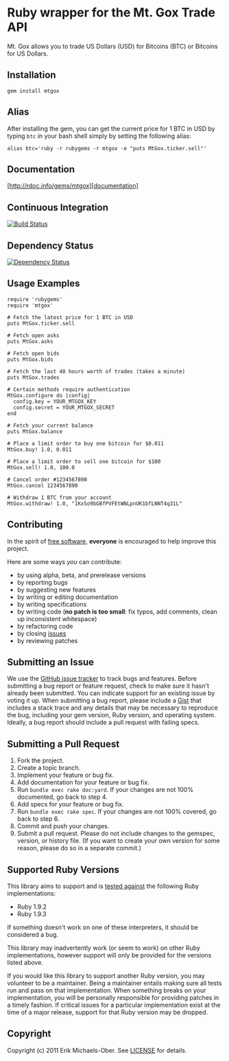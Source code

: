 # Ruby wrapper for the Mt. Gox Trade API
Mt. Gox allows you to trade US Dollars (USD) for Bitcoins (BTC) or Bitcoins for
US Dollars.

## <a name="installation"></a>Installation
    gem install mtgox

## <a name="alias"></a>Alias
After installing the gem, you can get the current price for 1 BTC in USD by
typing `btc` in your bash shell simply by setting the following alias:

    alias btc='ruby -r rubygems -r mtgox -e "puts MtGox.ticker.sell"'

## <a name="documentation"></a>Documentation
[http://rdoc.info/gems/mtgox][documentation]

[documentation]: http://rdoc.info/gems/mtgox

## <a name="ci"></a>Continuous Integration
[![Build Status](https://secure.travis-ci.org/sferik/mtgox.png)][ci]

[ci]: http://travis-ci.org/sferik/mtgox

## <a name="dependencies"></a>Dependency Status
[![Dependency Status](https://gemnasium.com/sferik/mtgox.png)][gemnasium]

[gemnasium]: https://gemnasium.com/sferik/mtgox

## <a name="examples"></a>Usage Examples
    require 'rubygems'
    require 'mtgox'

    # Fetch the latest price for 1 BTC in USD
    puts MtGox.ticker.sell

    # Fetch open asks
    puts MtGox.asks

    # Fetch open bids
    puts MtGox.bids

    # Fetch the last 48 hours worth of trades (takes a minute)
    puts MtGox.trades

    # Certain methods require authentication
    MtGox.configure do |config|
      config.key = YOUR_MTGOX_KEY
      config.secret = YOUR_MTGOX_SECRET
    end

    # Fetch your current balance
    puts MtGox.balance

    # Place a limit order to buy one bitcoin for $0.011
    MtGox.buy! 1.0, 0.011

    # Place a limit order to sell one bitcoin for $100
    MtGox.sell! 1.0, 100.0

    # Cancel order #1234567890
    MtGox.cancel 1234567890

    # Withdraw 1 BTC from your account
    MtGox.withdraw! 1.0, "1KxSo9bGBfPVFEtWNLpnUK1bfLNNT4q31L"

## <a name="contributing"></a>Contributing
In the spirit of [free software][free-sw], **everyone** is encouraged to help
improve this project.

[free-sw]: http://www.fsf.org/licensing/essays/free-sw.html

Here are some ways *you* can contribute:

* by using alpha, beta, and prerelease versions
* by reporting bugs
* by suggesting new features
* by writing or editing documentation
* by writing specifications
* by writing code (**no patch is too small**: fix typos, add comments, clean up
  inconsistent whitespace)
* by refactoring code
* by closing [issues][]
* by reviewing patches

[issues]: https://github.com/sferik/mtgox/issues

## <a name="issues"></a>Submitting an Issue
We use the [GitHub issue tracker][issues] to track bugs and features. Before
submitting a bug report or feature request, check to make sure it hasn't
already been submitted. You can indicate support for an existing issue by
voting it up. When submitting a bug report, please include a [Gist][gist] that
includes a stack trace and any details that may be necessary to reproduce the
bug, including your gem version, Ruby version, and operating system. Ideally, a
bug report should include a pull request with failing specs.

[gist]: https://gist.github.com/

## <a name="pulls"></a>Submitting a Pull Request
1. Fork the project.
2. Create a topic branch.
3. Implement your feature or bug fix.
4. Add documentation for your feature or bug fix.
5. Run `bundle exec rake doc:yard`. If your changes are not 100% documented, go
   back to step 4.
6. Add specs for your feature or bug fix.
7. Run `bundle exec rake spec`. If your changes are not 100% covered, go back
   to step 6.
8. Commit and push your changes.
9. Submit a pull request. Please do not include changes to the gemspec,
   version, or history file. (If you want to create your own version for some
   reason, please do so in a separate commit.)

## <a name="versions"></a>Supported Ruby Versions
This library aims to support and is [tested against][ci] the following Ruby
implementations:

* Ruby 1.9.2
* Ruby 1.9.3

If something doesn't work on one of these interpreters, it should be considered
a bug.

This library may inadvertently work (or seem to work) on other Ruby
implementations, however support will only be provided for the versions listed
above.

If you would like this library to support another Ruby version, you may
volunteer to be a maintainer. Being a maintainer entails making sure all tests
run and pass on that implementation. When something breaks on your
implementation, you will be personally responsible for providing patches in a
timely fashion. If critical issues for a particular implementation exist at the
time of a major release, support for that Ruby version may be dropped.

## <a name="copyright"></a>Copyright
Copyright (c) 2011 Erik Michaels-Ober. See [LICENSE][] for details.

[license]: https://github.com/sferik/mtgox/blob/master/LICENSE.md
